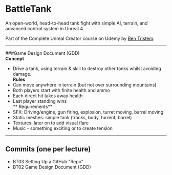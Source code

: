 # BattleTank
An open-world, head-to-head tank fight with simple AI, terrain, and advanced control system in Unreal 4.

Part of the Complete Unreal Creator course on Udemy by [Ben Tristem](https://www.udemy.com/unrealcourse?couponCode=GitHubSpecial).
***
###Game Design Document (GDD)  
**Concept**  
* Drive a tank, using terrain & skill to destroy other tanks whilst avoiding damage.  
**Rules**  
* Can move anywhere in terrain (but not over surrounding mountains)
* Both players start with finite health and ammo
* Each direct hit takes away health
* Last player standing wins  
** Requirements**  
* SFX: Driving/engine, gun firing, explosion, turret moving, barrel moving
* Static meshes: simple tank (tracks, body, turrent, barrel)
* Textures: later on to add visual flare
* Music - something exciting or to create tension
***
## Commits (one per lecture)
* BT03 Setting Up a GitHub "Repo"
* BT02 Game Design Document (GDD)
